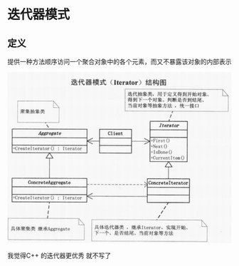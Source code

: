# 迭代器模式





## 定义



提供一种方法顺序访问一个聚合对象中的各个元素，而又不暴露该对象的内部表示



![](image/迭代器模式.png)







我觉得C++ 的迭代器更优秀 就不写了
